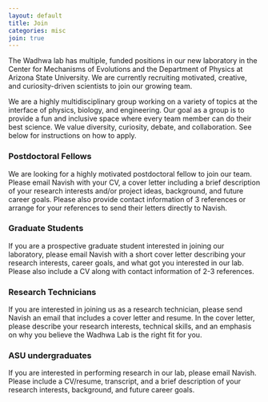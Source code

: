 ```yaml
---
layout: default
title: Join
categories: misc
join: true
---
```

The Wadhwa lab has multiple, funded positions in our new laboratory in the Center for Mechanisms of Evolutions and the Department of Physics at Arizona State University. We are currently recruiting motivated, creative, and curiosity-driven scientists to join our growing team. 

We are a highly multidisciplinary group working on a variety of topics at the interface of physics, biology, and engineering. Our goal as a group is to provide a fun and inclusive space where every team member can do their best science. We value diversity, curiosity, debate, and collaboration. See below for instructions on how to apply.

### Postdoctoral Fellows
We are looking for a highly motivated postdoctoral fellow to join our team. Please email Navish with your CV, a cover letter including a brief description of your research interests and/or project ideas, background, and future career goals. Please also provide contact information of 3 references or arrange for your references to send their letters directly to Navish. 

### Graduate Students
If you are a prospective graduate student interested in joining our laboratory, please email Navish with a short cover letter describing your research interests, career goals, and what got you interested in our lab. Please also include a CV along with contact information of 2-3 references.

### Research Technicians
If you are interested in joining us as a research technician, please send Navish an email that includes a cover letter and resume. In the cover letter, please describe your research interests, technical skills, and an emphasis on why you believe the Wadhwa Lab is the right fit for you.

### ASU undergraduates
If you are interested in performing research in our lab, please email Navish. Please include a CV/resume, transcript, and a brief description of your research interests, background, and future career goals. 

